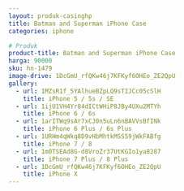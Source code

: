 ```yaml
---
layout: produk-casinghp
title: Batman and Superman iPhone Case
categories: iphone

# Produk
product-title: Batman and Superman iPhone Case
harga: 90000
sku: hn-1479
image-drive: 1DcGmU_rfQKw46j7KFKyf6OHEo_ZE2QpU
gallery:
  - url: 1MZsR1f_5YAlhueBZpLQ9sTIJCc05cSlH
    title: iPhone 5 / 5s / SE
  - url: 1ijU1VH4Yr84dICtWHiP8JBy4UXu2MTYh
    title: iPhone 6 / 6s
  - url: 1arITWq9sAr7xCJ0n5uLn6nBAVVsBfINk
    title: iPhone 6 Plus / 6s Plus
  - url: 1URHm4qWkq8D9vHbMhtkMSS59jWkFABfg
    title: iPhone 7 / 8
  - url: 1m0TSEAd8G-d8VroZr37UtKGIo1ya8287
    title: iPhone 7 Plus / 8 Plus
  - url: 1DcGmU_rfQKw46j7KFKyf6OHEo_ZE2QpU
    title: iPhone X
---
```


